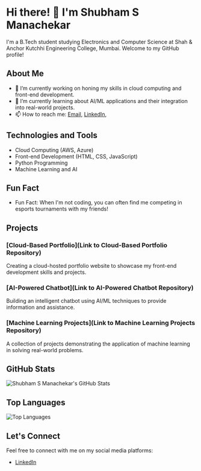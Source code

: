 # Hi there! 👋 I'm Shubham S Manachekar

I'm a B.Tech student studying Electronics and Computer Science at Shah & Anchor Kutchhi Engineering College, Mumbai. Welcome to my GitHub profile!

## About Me

- 🔭 I’m currently working on honing my skills in cloud computing and front-end development.
- 🌱 I’m currently learning about AI/ML applications and their integration into real-world projects.
- 📫 How to reach me: [Email](mailto:Shubhamkingmanachekar.com), [LinkedIn](https://www.linkedin.com/in/shubham-manachekar), 

## Technologies and Tools

- Cloud Computing (AWS, Azure)
- Front-end Development (HTML, CSS, JavaScript)
- Python Programming
- Machine Learning and AI

## Fun Fact

- Fun Fact: When I'm not coding, you can often find me competing in esports tournaments with my friends!

## Projects

### [Cloud-Based Portfolio](Link to Cloud-Based Portfolio Repository)

Creating a cloud-hosted portfolio website to showcase my front-end development skills and projects.

### [AI-Powered Chatbot](Link to AI-Powered Chatbot Repository)

Building an intelligent chatbot using AI/ML techniques to provide information and assistance.

### [Machine Learning Projects](Link to Machine Learning Projects Repository)

A collection of projects demonstrating the application of machine learning in solving real-world problems.

## GitHub Stats

![Shubham S Manachekar's GitHub Stats](https://github-readme-stats.vercel.app/api?username=yourusername&show_icons=true&theme=radical)

## Top Languages

![Top Languages](https://github-readme-stats.vercel.app/api/top-langs/?username=yourusername&layout=compact&theme=radical)

## Let's Connect

Feel free to connect with me on my social media platforms:

- [LinkedIn](shubham-manachekare)
